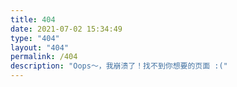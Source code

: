 ```yaml
---
title: 404
date: 2021-07-02 15:34:49
type: "404"
layout: "404"
permalink: /404
description: "Oops～，我崩溃了！找不到你想要的页面 :("
---
```

